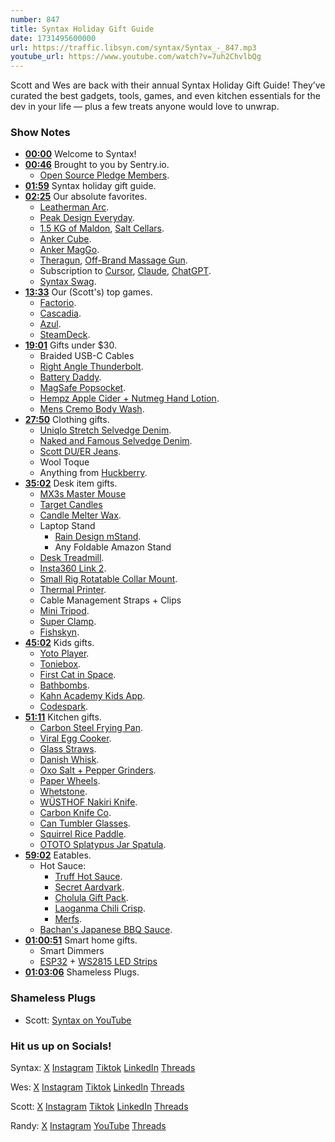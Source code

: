 ```yaml
---
number: 847
title: Syntax Holiday Gift Guide
date: 1731495600000
url: https://traffic.libsyn.com/syntax/Syntax_-_847.mp3
youtube_url: https://www.youtube.com/watch?v=7uh2ChvlbQg
---
```

	
Scott and Wes are back with their annual Syntax Holiday Gift Guide! They’ve curated the best gadgets, tools, games, and even kitchen essentials for the dev in your life — plus a few treats anyone would love to unwrap.

### Show Notes

* **[00:00](#t=00:00)** Welcome to Syntax!
* **[00:46](#t=00:46)** Brought to you by Sentry.io.
    * [Open Source Pledge Members](https://opensourcepledge.com/members/).
* **[01:59](#t=01:59)** Syntax holiday gift guide.
* **[02:25](#t=02:25)** Our absolute favorites.
    * [Leatherman Arc](https://amzn.to/3NCxBOE).
    * [Peak Design Everyday](https://amzn.to/4eSis84).
    * [1.5 KG of Maldon](https://amzn.to/3BVE194), [Salt Cellars](https://amzn.to/48eDKu7).
    * [Anker Cube](https://amzn.to/4fhBNiV).
    * [Anker MagGo](https://amzn.to/48VbCfW).
    * [Theragun](https://amzn.to/3UfSses), [Off-Brand Massage Gun](https://amzn.to/4dYOPke).
    * Subscription to [Cursor](https://www.cursor.com/), [Claude](https://claude.ai/), [ChatGPT](https://chatgpt.com/).
    * [Syntax Swag](https://sentry.shop/).
* **[13:33](#t=13:33)** Our (Scott's) top games.
    * [Factorio](https://store.steampowered.com/app/427520/Factorio/).
    * [Cascadia](https://amzn.to/3AhtrZt).
    * [Azul](https://amzn.to/48fmqoA).
    * [SteamDeck](https://store.steampowered.com/steamdeck).
* **[19:01](#t=19:01)** Gifts under $30.
    * Braided USB-C Cables
    * [Right Angle Thunderbolt](https://amzn.to/4exv7w2).
    * [Battery Daddy](https://amzn.to/3YAJ6N7).
    * [MagSafe Popsocket](https://www.amazon.com/PopSockets-Compatible-Included-Wireless-Charging/dp/B0CDFCWYNT/?tag=leveluptuts01-20).
    * [Hempz Apple Cider + Nutmeg Hand Lotion](https://www.amazon.ca/Limited-Nutmeg-Herbal-Moisturizing-Lotion/dp/B0CCQV56HH?tag=webo080-20).
    * [Mens Cremo Body Wash](https://amzn.to/3YxHq6L).
* **[27:50](#t=27:50)** Clothing gifts.
    * [Uniqlo Stretch Selvedge Denim](https://www.uniqlo.com/us/en/men/bottoms/jeans/selvedge).
    * [Naked and Famous Selvedge Denim](https://www.nakedandfamousdenim.com/).
    * [Scott DU/ER Jeans](https://shopduer.com/collections/mens-stretch-jeans).
    * Wool Toque
    * Anything from [Huckberry](https://huckberry.com/).
* **[35:02](#t=35:02)** Desk item gifts.
    * [MX3s Master Mouse](https://www.logitech.com/en-us/products/mice/mx-master-3s.html)
    * [Target Candles](https://www.target.com/p/7oz-navy-exterior-painted-glass-with-glass-lid-introvert-candle-blue-opalhouse-8482/-/A-87674088#lnk=sametab)
    * [Candle Melter Wax](https://www.amazon.ca/gp/product/B0BZ7ZDVRW/?tag=webo080-20).
    * Laptop Stand
        * [Rain Design mStand](https://www.raindesigninc.com/mstand.html).
        * Any Foldable Amazon Stand
    * [Desk Treadmill](https://amzn.to/3NBKJDI).
    * [Insta360 Link 2](https://www.insta360.com/product/insta360-link2).
    * [Small Rig Rotatable Collar Mount](https://amzn.to/3Ulk1TD).
    * [Thermal Printer](https://amzn.to/4dVx1Gr).
    * Cable Management Straps + Clips
    * [Mini Tripod](https://amzn.to/3AcMvIr).
    * [Super Clamp](https://amzn.to/4dYeXMb).
    * [Fishskyn](https://fishskyn.com/).
* **[45:02](#t=45:02)** Kids gifts.
    * [Yoto Player](https://amzn.to/4dYeXMb).
    * [Toniebox](https://amzn.to/3A9RWb0).
    * [First Cat in Space](https://amzn.to/3YeYGfU).
    * [Bathbombs](https://amzn.to/48NhUxT).
    * [Kahn Academy Kids App](https://learn.khanacademy.org/khan-academy-kids/).
    * [Codespark](https://codespark.com/).
* **[51:11](#t=51:11)** Kitchen gifts.
    * [Carbon Steel Frying Pan](https://amzn.to/3UiTXIY).
    * [Viral Egg Cooker](https://amzn.to/3Yw3sXH).
    * [Glass Straws](https://amzn.to/4f5u7QM).
    * [Danish Whisk](https://amzn.to/4hfryNG).
    * [Oxo Salt + Pepper Grinders](https://amzn.to/3YflmfZ).
    * [Paper Wheels](https://amzn.to/4fflVNO).
    * [Whetstone](https://amzn.to/3UkCsIl).
    * [WÜSTHOF Nakiri Knife](https://amzn.to/4ffmqHG).
    * [Carbon Knife Co](https://carbonknifeco.com/).
    * [Can Tumbler Glasses](https://amzn.to/4hc5jIv).
    * [Squirrel Rice Paddle](https://amzn.to/3Yyq4qw).
    * [OTOTO Splatypus Jar Spatula](https://amzn.to/48lR6ou).
* **[59:02](#t=59:02)** Eatables.
    * Hot Sauce:
        * [Truff Hot Sauce](https://amzn.to/4dRHeUB).
        * [Secret Aardvark](https://amzn.to/4e2eoRk).
        * [Cholula Gift Pack](https://amzn.to/4he7Phq).
        * [Laoganma Chili Crisp](https://amzn.to/3YyBb2Q).
        * [Merfs](https://amzn.to/40gtj7g).
    * [Bachan's Japanese BBQ Sauce](https://amzn.to/3NzcPPZ).
* **[01:00:51](#t=01:00:51)** Smart home gifts.
    * Smart Dimmers
    * [ESP32](https://www.espressif.com/en/products/socs/esp32) + [WS2815 LED Strips](https://www.aliexpress.com/item/32961181562.html)
* **[01:03:06](#t=01:03:06)** Shameless Plugs.


### Shameless Plugs

- Scott: [Syntax on YouTube](www.youtube.com/@syntaxfm)


### Hit us up on Socials!

Syntax: [X](https://twitter.com/syntaxfm) [Instagram](https://www.instagram.com/syntax_fm/) [Tiktok](https://www.tiktok.com/@syntaxfm) [LinkedIn](https://www.linkedin.com/company/96077407/admin/feed/posts/) [Threads](https://www.threads.net/@syntax_fm)

Wes: [X](https://twitter.com/wesbos) [Instagram](https://www.instagram.com/wesbos/) [Tiktok](https://www.tiktok.com/@wesbos) [LinkedIn](https://www.linkedin.com/in/wesbos/) [Threads](https://www.threads.net/@wesbos)

Scott: [X](https://twitter.com/stolinski) [Instagram](https://www.instagram.com/stolinski/) [Tiktok](https://www.tiktok.com/@stolinski) [LinkedIn](https://www.linkedin.com/in/stolinski/) [Threads](https://www.threads.net/@stolinski)

Randy: [X](https://twitter.com/randyrektor) [Instagram](https://www.instagram.com/randyrektor/) [YouTube](https://www.youtube.com/@randyrektor) [Threads](https://www.threads.net/@randyrektor)